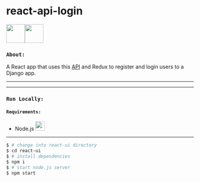 # react-api-login
<img src="https://cdn.worldvectorlogo.com/logos/react-2.svg" width="50" height="50"/><img src="https://cdn.worldvectorlogo.com/logos/redux.svg" width="50" height="50"/>

### `About:`
A React app that uses this [API](https://github.com/Adamhunter108/django-api-login) and Redux to register and login users to a Django app.

---
---

### `Run Locally:`

#### `Requirements:`
* Node.js <img src="https://cdn.worldvectorlogo.com/logos/nodejs-icon.svg" width="25" height="25"/>
---

```bash
$ # change into react-ui directory
$ cd react-ui
$ # install dependencies
$ npm i
$ # start node.js server
$ npm start
```